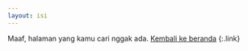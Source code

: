 ```yaml
---
layout: isi
---
```


Maaf, halaman yang kamu cari nggak ada. [Kembali ke beranda](/tyrano)
{:.link} 
